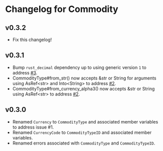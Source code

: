 # Changelog for Commodity

## v0.3.2

+ Fix this changelog!

## v0.3.1

+ Bump `rust_decimal` dependency up to using generic version `1` to address [#3](https://github.com/kellpossible/commodity/issues/3).
+ CommodityType#from_str() now accepts &str or String for arguments using AsRef\<str\> and Into\<String\> to address [#2](https://github.com/kellpossible/commodity/issues/2).
+ CommodityType#from_currency_alpha3() now accepts &str or String using AsRef\<str\> to address [#2](https://github.com/kellpossible/commodity/issues/2).

## v0.3.0

+ Renamed `Currency` to `CommodityType` and associated member variables to address issue #1.
+ Renamed `CurrencyCode` to `CommodityTypeID` and associated member variables.
+ Renamed errors associated with `CommodityType` and `CommodityTypeID`.
